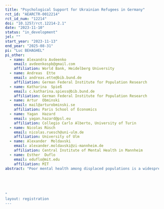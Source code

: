 ```yaml
---
title: "Psychological Support for Ukrainian Refugees in Germany"
rct_id: "AEARCTR-0012214"
rct_id_num: "12214"
doi: "10.1257/rct.12214-2.1"
date: "2023-11-10"
status: "in_development"
jel: ""
start_year: "2023-11-13"
end_year: "2025-08-31"
pi: "Luc BEHAGHEL"
pi_other:
  - name: Alexandra Avdeenko
    email: avdeenkospb@gmail.com
    affiliation: World Bank, Heidelberg University
  - name: Andreas  Ette
    email: andreas.ette@bib.bund.de
    affiliation: German Federal Institute for Population Research
  - name: Katharina  Spieß
    email: c.katharina.spiess@bib.bund.de
    affiliation: German Federal Institute for Population Research
  - name: Artur  Obminski
    email: mail@arturobminski.se
    affiliation: Paris School of Economics
  - name: Yagan  Hazard
    email: yagan.hazard@psl.eu
    affiliation: Collegio Carlo Alberto, University of Turin
  - name: Nicolas Rüsch
    email: nicolas.ruesch@uni-ulm.de
    affiliation: University of Ulm
  - name: Alexander  Moldavski
    email: alexander.moldavski@zi-mannheim.de
    affiliation: Central Institute of Mental Health in Mannheim
  - name: Esther  Duflo
    email: eduflo@mit.edu
    affiliation: MIT
abstract: "Poor mental health among displaced populations is a widespread problem. Even where psychiatric help is available, uptake is limited by fear of stigma, and shame as well as by informational and language barriers. This randomized controlled experiment evaluates a within-survey experiment with anti-stigma messaging and information in two videos, one featuring well-known celebrities and one featuring a relatable refugee speaking from personal experience. The intervention focuses on Ukrainian refugees in Germany, a large group of displaced individuals with extensive access to digital services, and in a context where both cost and language barriers to access mental health support services are low. The study aims to test whether videos addressing possible information gaps and stigma impact attitudes vis-à-vis mental health, increase help-seeking and the uptake of mental health support among these populations, and whether this has an impact on labor market participation and health. More specifically, the evaluated intervention puts two elements together. First, a hotline run by Ukrainian-speaking psychotherapists provides an accessible gate of entry to available mental health care. Second, videos displayed within the already existing online panel survey “Ukrainian Refugees in Germany (BiB/FReDA-Study)" encourage help-seeking behavior and refer to the hotline. Our research is primarily designed to measure which video leads to more engagement with the hotline and to changes in attitudes on mental health and perceived barriers to help-seeking.


"
layout: registration
---
```


